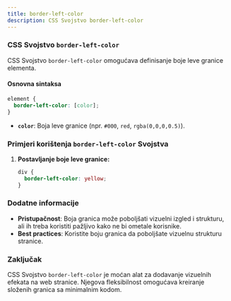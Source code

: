 ```yaml
---
title: border-left-color
description: CSS Svojstvo border-left-color
---
```


### CSS Svojstvo `border-left-color`

CSS Svojstvo `border-left-color` omogućava definisanje boje leve granice elementa.

#### Osnovna sintaksa

```css
element {
  border-left-color: [color];
}
```

- **`color`**: Boja leve granice (npr. `#000`, `red`, `rgba(0,0,0,0.5)`).

### Primjeri korištenja `border-left-color` Svojstva

1. **Postavljanje boje leve granice:**

   ```css
   div {
     border-left-color: yellow;
   }
   ```

### Dodatne informacije

- **Pristupačnost**: Boja granica može poboljšati vizuelni izgled i strukturu, ali ih treba koristiti pažljivo kako ne bi ometale korisnike.
- **Best practices**: Koristite boju granica da poboljšate vizuelnu strukturu stranice.

### Zaključak

CSS Svojstvo `border-left-color` je moćan alat za dodavanje vizuelnih efekata na web stranice. Njegova fleksibilnost omogućava kreiranje složenih granica sa minimalnim kodom.
